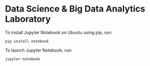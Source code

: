 # Data Science & Big Data Analytics Laboratory

To install Jupyter Notebook on Ubuntu using pip, run:

`pip install notebook`

To launch Jupyter Notebook, run:

 `jupyter notebook`
